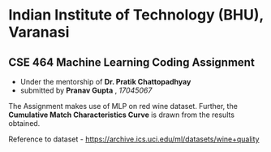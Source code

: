 # Indian Institute of Technology (BHU), Varanasi

## CSE 464 Machine Learning Coding Assignment

- Under the mentorship of **Dr. Pratik Chattopadhyay**
- submitted by **Pranav Gupta** , _17045067_

The Assignment makes use of MLP on red wine dataset. Further, the **Cumulative Match Characteristics Curve** is drawn from the results obtained.

Reference to dataset - <https://archive.ics.uci.edu/ml/datasets/wine+quality>
